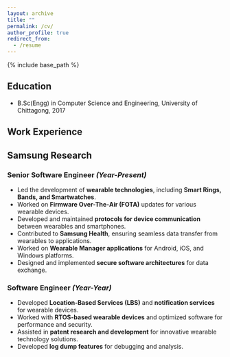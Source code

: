 ```yaml
---
layout: archive
title: ""
permalink: /cv/
author_profile: true
redirect_from:
  - /resume
---
```




{% include base_path %}

## Education

* B.Sc(Engg) in Computer Science and Engineering, University of Chittagong, 2017

## Work Experience

## **Samsung Research**  
### Senior Software Engineer *(Year-Present)*
- Led the development of **wearable technologies**, including **Smart Rings, Bands, and Smartwatches**.
- Worked on **Firmware Over-The-Air (FOTA)** updates for various wearable devices.
- Developed and maintained **protocols for device communication** between wearables and smartphones.
- Contributed to **Samsung Health**, ensuring seamless data transfer from wearables to applications.
- Worked on **Wearable Manager applications** for Android, iOS, and Windows platforms.
- Designed and implemented **secure software architectures** for data exchange.

### Software Engineer *(Year-Year)*
- Developed **Location-Based Services (LBS)** and **notification services** for wearable devices.
- Worked with **RTOS-based wearable devices** and optimized software for performance and security.
- Assisted in **patent research and development** for innovative wearable technology solutions.
- Developed **log dump features** for debugging and analysis.
